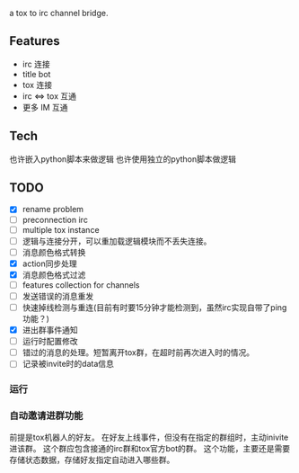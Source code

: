 
a tox to irc channel bridge.

## Features
* irc 连接
* title bot
* tox 连接
* irc <=> tox 互通
* 更多 IM 互通

## Tech
也许嵌入python脚本来做逻辑
也许使用独立的python脚本做逻辑

## TODO
- [x] rename problem
- [ ] preconnection irc
- [ ] multiple tox instance
- [ ] 逻辑与连接分开，可以重加载逻辑模块而不丢失连接。
- [ ] 消息颜色格式转换
- [x] action同步处理
- [x] 消息颜色格式过滤
- [ ] features collection for channels
- [ ] 发送错误的消息重发
- [ ] 快速掉线检测与重连(目前有时要15分钟才能检测到，虽然irc实现自带了ping功能？)
- [x] 进出群事件通知
- [ ] 运行时配置修改
- [ ] 错过的消息的处理。短暂离开tox群，在超时前再次进入时的情况。
- [ ] 记录被invite时的data信息

### 运行

### 自动邀请进群功能
前提是tox机器人的好友。
在好友上线事件，但没有在指定的群组时，主动inivite进该群。
这个群应包含接通的irc群和tox官方bot的群。
这个功能，主要还是需要存储状态数据，存储好友指定自动进入哪些群。

